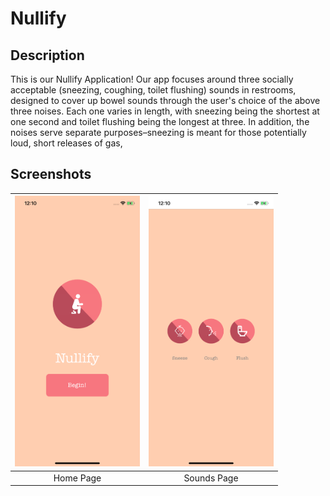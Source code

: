 # Nullify

## Description
This is our Nullify Application! Our app focuses around three socially acceptable (sneezing, coughing, toilet flushing) sounds in restrooms, designed to cover up bowel sounds through the user's choice of the above three noises. Each one varies in length, with sneezing being the shortest at one second and toilet flushing being the longest at three. In addition, the noises serve separate purposes–sneezing is meant for those potentially loud, short releases of gas, 

## Screenshots
| <img src="homescreen1.png" width="200">                 | <img src="soundsscreen.png" width="200">           
| :-------------:             | :-------------: |
| Home Page                   | Sounds Page |
